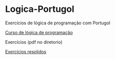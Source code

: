 # Logica-Portugol
Exercícios de lógica de programação com Portugol

[Curso de lógica de programação](https://www.youtube.com/playlist?list=PLHz_AreHm4dmSj0MHol_aoNYCSGFqvfXV)

Exercícios (pdf no diretorio)

[Exercícios resolidos](https://www.youtube.com/playlist?list=PLSh7PWXYqnPFa8f8F94kMcuc2E_dBEuDW)
